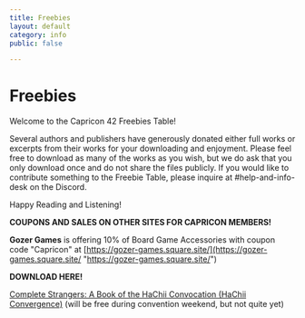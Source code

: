 ```yaml
---
title: Freebies
layout: default
category: info
public: false

---
```

# Freebies

Welcome to the Capricon 42 Freebies Table!

Several authors and publishers have generously donated either full works or excerpts from their works for your downloading and enjoyment. Please feel free to download as many of the works as you wish, but we do ask that you only download once and do not share the files publicly. If you would like to contribute something to the Freebie Table, please inquire at #help-and-info-desk on the Discord.

Happy Reading and Listening!

**COUPONS AND SALES ON OTHER SITES FOR CAPRICON MEMBERS!**

**Gozer Games** is offering 10% of Board Game Accessories with coupon code "Capricon" at [https://gozer-games.square.site/](https://gozer-games.square.site/ "https://gozer-games.square.site/")

**DOWNLOAD HERE!**

[Complete Strangers: A Book of the HaChii Convocation (HaChii Convergence)](https://www.amazon.com/dp/B08QJSNKWN) (will be free during convention weekend, but not quite yet)